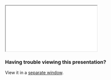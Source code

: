 <iframe class="tlu-iframe" src="/images/scaling/executive-summary/PITCHME.html"></iframe>

### Having trouble viewing this presentation?

View it in a [separate window](/images/scaling/executive-summary/PITCHME.html).
